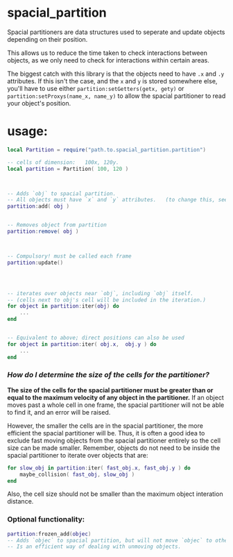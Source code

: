 # spacial_partition
Spacial partitioners are data structures used to seperate and update objects depending on their position.

This allows us to reduce the time taken to check interactions between objects, as we only need to check for interactions within certain areas.

The biggest catch with this library is that the objects need to have `.x` and `.y` attributes. If this isn't the case, and the `x` and `y` is stored somewhere else, you'll have to use either `partition:setGetters(getx, gety)` or `partition:setProxys(name_x, name_y)` to allow the spacial partitioner to read your object's position.


# usage:

```lua
local Partition = require("path.to.spacial_partition.partition")

-- cells of dimension:   100x, 120y.
local partition = Partition( 100, 120 )



-- Adds `obj` to spacial partition.
-- All objects must have `x` and `y` attributes.   (to change this, see below.)
partition:add( obj )


-- Removes object from partition
partition:remove( obj )



-- Compulsory! must be called each frame
partition:update()




-- iterates over objects near `obj`, including `obj` itself.
-- (cells next to obj's cell will be included in the iteration.)
for object in partition:iter(obj) do
    ...
end


-- Equivalent to above; direct positions can also be used
for object in partition:iter( obj.x,  obj.y ) do
    ...
end
```


### *How do I determine the size of the cells for the partitioner?*
**The size of the cells for the spacial partitioner must be greater than or equal to the maximum velocity of any object in the partitioner.**
If an object moves past a whole cell in one frame, the spacial partitioner will not be able to find it, and an error will be raised.

However, the smaller the cells are in the spacial partitioner, the more efficient the spacial partitioner will be.
Thus, it is often a good idea to exclude fast moving objects from the spacial partitioner entirely so the cell size can be made smaller.
Remember, objects do not need to be inside the spacial partitioner to iterate over objects that are:
```lua
for slow_obj in partition:iter( fast_obj.x, fast_obj.y ) do
    maybe_collision( fast_obj, slow_obj )
end
```

Also, the cell size should not be smaller than the maximum object interation distance.



### Optional functionality:


```lua
partition:frozen_add(objec)
-- Adds `objec` to spacial partition, but will not move `objec` to other cells.
-- Is an efficient way of dealing with unmoving objects.
```
